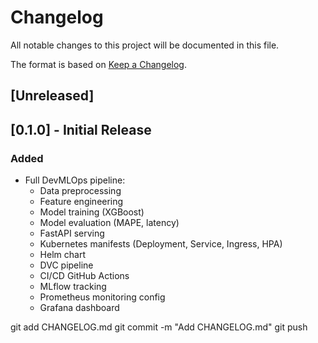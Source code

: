 # Changelog
All notable changes to this project will be documented in this file.

The format is based on [Keep a Changelog](https://keepachangelog.com/en/1.0.0/).

## [Unreleased]

## [0.1.0] - Initial Release
### Added
- Full DevMLOps pipeline:
  - Data preprocessing
  - Feature engineering
  - Model training (XGBoost)
  - Model evaluation (MAPE, latency)
  - FastAPI serving
  - Kubernetes manifests (Deployment, Service, Ingress, HPA)
  - Helm chart
  - DVC pipeline
  - CI/CD GitHub Actions
  - MLflow tracking
  - Prometheus monitoring config
  - Grafana dashboard

git add CHANGELOG.md
git commit -m "Add CHANGELOG.md"
git push
